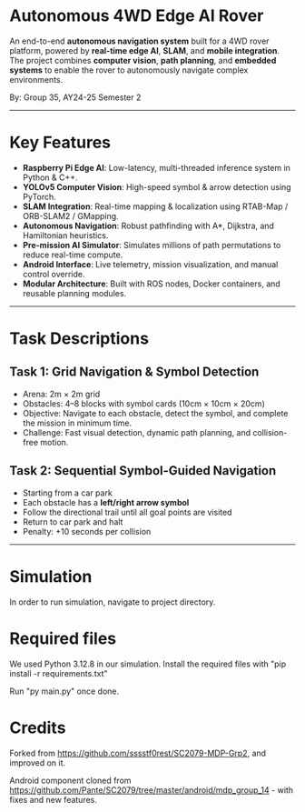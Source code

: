 # Autonomous 4WD Edge AI Rover

An end-to-end **autonomous navigation system** built for a 4WD rover platform, powered by **real-time edge AI**, **SLAM**, and **mobile integration**. The project combines **computer vision**, **path planning**, and **embedded systems** to enable the rover to autonomously navigate complex environments.

By: Group 35, AY24-25 Semester 2

---

# Key Features

- **Raspberry Pi Edge AI**: Low-latency, multi-threaded inference system in Python & C++.
- **YOLOv5 Computer Vision**: High-speed symbol & arrow detection using PyTorch.
- **SLAM Integration**: Real-time mapping & localization using RTAB-Map / ORB-SLAM2 / GMapping.
- **Autonomous Navigation**: Robust pathfinding with A*, Dijkstra, and Hamiltonian heuristics.
- **Pre-mission AI Simulator**: Simulates millions of path permutations to reduce real-time compute.
- **Android Interface**: Live telemetry, mission visualization, and manual control override.
- **Modular Architecture**: Built with ROS nodes, Docker containers, and reusable planning modules.

---

# Task Descriptions

## Task 1: Grid Navigation & Symbol Detection

- Arena: 2m × 2m grid
- Obstacles: 4–8 blocks with symbol cards (10cm × 10cm × 20cm)
- Objective: Navigate to each obstacle, detect the symbol, and complete the mission in minimum time.
- Challenge: Fast visual detection, dynamic path planning, and collision-free motion.

## Task 2: Sequential Symbol-Guided Navigation

- Starting from a car park
- Each obstacle has a **left/right arrow symbol**
- Follow the directional trail until all goal points are visited
- Return to car park and halt
- Penalty: +10 seconds per collision

---

# Simulation
In order to run simulation, navigate to project directory.

# Required files
We used Python 3.12.8 in our simulation. 
Install the required files with "pip install -r requirements.txt"

Run "py main.py" once done.

# Credits
Forked from https://github.com/sssstf0rest/SC2079-MDP-Grp2, and improved on it.

Android component cloned from https://github.com/Pante/SC2079/tree/master/android/mdp_group_14 - with fixes and new features.
